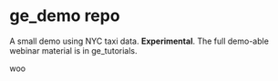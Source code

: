 # ge_demo repo

A small demo using NYC taxi data. **Experimental**. The full demo-able webinar material is in ge_tutorials.


woo
